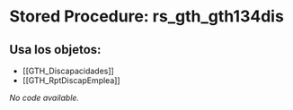 # Stored Procedure: rs_gth_gth134dis

## Usa los objetos:
- [[GTH_Discapacidades]]
- [[GTH_RptDiscapEmplea]]

*No code available.*
